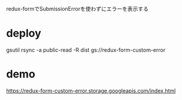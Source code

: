 redux-formでSubmissionErrorを使わずにエラーを表示する

# deploy
gsutil rsync -a public-read -R dist gs://redux-form-custom-error

# demo
https://redux-form-custom-error.storage.googleapis.com/index.html
